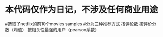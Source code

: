 # 本代码仅作为日记，不涉及任何商业用途
#选取了netflix的前10个movies samples
#分为三种推荐方式   按评论数  按评价分数（均值） 按相关性最强的用户（pearson系数）
